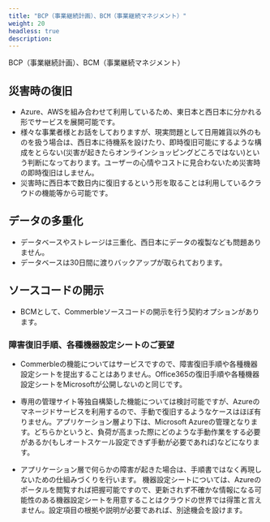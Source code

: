 ```yaml
---
title: "BCP（事業継続計画）、BCM（事業継続マネジメント）"
weight: 20
headless: true
description: 
---
```


BCP（事業継続計画）、BCM（事業継続マネジメント）


## 災害時の復旧

- Azure、AWSを組み合わせて利⽤しているため、東⽇本と⻄⽇本に分かれる形でサービスを展開可能です。
- 様々な事業者様とお話をしておりますが、現実問題として⽇⽤雑貨以外のものを扱う場合は、⻄⽇本に待機系を設けたり、即時復旧可能にするような構成をとらない(災害が起きたらオンラインショッピングどころではない)という判断になっております。ユーザーの⼼情やコストに⾒合わないため災害時の即時復旧はしません。
- 災害時に⻄⽇本で数⽇内に復旧するという形を取ることは利⽤しているクラウドの機能等から可能です。

## データの多重化
- データベースやストレージは三重化、⻄⽇本にデータの複製なども問題ありません。
- データベースは30⽇間に渡りバックアップが取られております。

## ソースコードの開⽰

- BCMとして、Commerbleソースコードの開⽰を⾏う契約オプションがあります。


### 障害復旧手順、各種機器設定シートのご要望

- Commerbleの機能についてはサービスですので、障害復旧手順や各種機器設定シートを提出することはありません。Office365の復旧手順や各種機器設定シートをMicrosoftが公開しないのと同じです。

- 専用の管理サイト等独自構築した機能については検討可能ですが、Azureのマネージドサービスを利用するので、手動で復旧するようなケースはほぼ有りません。アプリケーション層より下は、Microsoft Azureの管理となります。どちらかというと、負荷が高まった際にどのような手動作業をする必要があるか(もしオートスケール設定できず手動が必要であれば)などになります。

- アプリケーション層で何らかの障害が起きた場合は、手順書ではなく再現しないための仕組みづくりを行います。
機器設定シートについては、Azureのポータルを閲覧すれば把握可能ですので、更新されず不確かな情報になる可能性のある機器設定シートを用意することはクラウドの世界では得策と言えません。設定項目の根拠や説明が必要であれば、別途機会を設けます。
